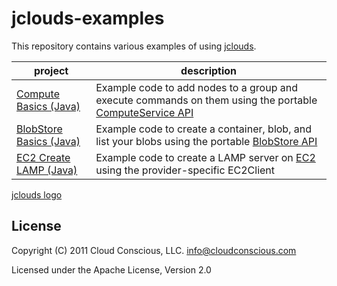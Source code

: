 # jclouds-examples

This repository contains various examples of using
[jclouds](https://github.com/jclouds/jclouds).

<table>
  <thead><tr><th>project</th><th>description</th></tr></thead>
  <tbody>
    <tr>
      <td><a href="jclouds-examples/tree/master/compute-basics/">Compute Basics (Java)</a></td>
      <td>Example code to add nodes to a group and execute commands on them using the portable <a href="http://code.google.com/p/jclouds/wiki/ComputeGuide">ComputeService API</a></td>
    </tr>
    <tr>
      <td><a href="jclouds-examples/tree/master/blobstore-basics/">BlobStore Basics (Java)</a></td>
      <td>Example code to create a container, blob, and list your blobs using the portable <a href="http://code.google.com/p/jclouds/wiki/BlobStore">BlobStore API</a></td>
    </tr>
    <tr>
      <td><a href="jclouds-examples/tree/master/ec2-createlamp/">EC2 Create LAMP (Java)</a></td>
      <td>Example code to create a LAMP server on <a href="http://code.google.com/p/jclouds/wiki/EC2">EC2</a> using the provider-specific EC2Client</td>
    </tr>
  </tbody>
</table>

[jclouds logo](http://cloud.github.com/downloads/jclouds/jclouds/jclouds_centered.jpg)

## License

Copyright (C) 2011 Cloud Conscious, LLC. <info@cloudconscious.com>

Licensed under the Apache License, Version 2.0

